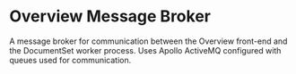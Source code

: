 Overview Message Broker
======================

A message broker for communication between the Overview front-end and the DocumentSet worker process. Uses Apollo ActiveMQ configured with queues used for communication.

